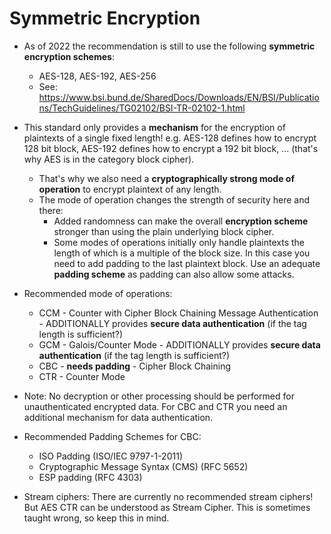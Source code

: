 

# Symmetric Encryption

- As of 2022 the recommendation is still to use the following **symmetric encryption schemes**:
  - AES-128, AES-192, AES-256
  - See: https://www.bsi.bund.de/SharedDocs/Downloads/EN/BSI/Publications/TechGuidelines/TG02102/BSI-TR-02102-1.html

- This standard only provides a **mechanism** for the encryption of plaintexts of a single fixed length! e.g.
  AES-128 defines how to encrypt 128 bit block, AES-192 defines how to encrypt a 192 bit block, ... (that's
  why AES is in the category block cipher).
  - That's why we also need a **cryptographically strong mode of operation** to encrypt plaintext of any length.
  - The mode of operation changes the strength of security here and there:
    - Added randomness can make the overall **encryption scheme** stronger than using the plain underlying
      block cipher.
    - Some modes of operations initially only handle plaintexts the length of which is a multiple of the 
      block size. In this case you need to add padding to the last plaintext block. Use an adequate
      **padding scheme** as padding can also allow some attacks.

- Recommended mode of operations:
  - CCM - Counter with Cipher Block Chaining Message Authentication - ADDITIONALLY provides 
    **secure data authentication** (if the tag length is sufficient?)
  - GCM - Galois/Counter Mode - ADDITIONALLY provides **secure data authentication** (if the tag length
    is sufficient?)
  - CBC - **needs padding** - Cipher Block Chaining
  - CTR - Counter Mode

- Note: No decryption or other processing should be performed for unauthenticated encrypted data. For CBC and CTR you
  need an additional mechanism for data authentication.

- Recommended Padding Schemes for CBC:
  - ISO Padding (ISO/IEC 9797-1-2011)
  - Cryptographic Message Syntax (CMS) (RFC 5652)
  - ESP padding (RFC 4303)

- Stream ciphers: There are currently no recommended stream ciphers! But AES CTR can be understood as Stream Cipher.
  This is sometimes taught wrong, so keep this in mind.
